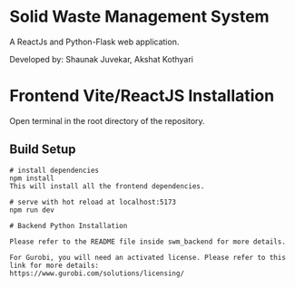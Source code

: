 # Solid Waste Management System

A ReactJs and Python-Flask web application.

Developed by: Shaunak Juvekar, Akshat Kothyari

# Frontend Vite/ReactJS Installation

Open terminal in the root directory of the repository.

## Build Setup

```
# install dependencies
npm install
This will install all the frontend dependencies.

# serve with hot reload at localhost:5173
npm run dev

# Backend Python Installation

Please refer to the README file inside swm_backend for more details.

For Gurobi, you will need an activated license. Please refer to this link for more details:
https://www.gurobi.com/solutions/licensing/










